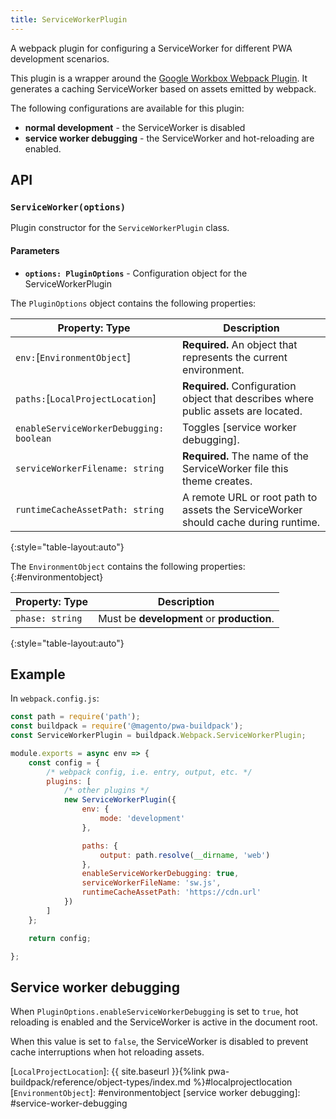 ```yaml
---
title: ServiceWorkerPlugin
---
```


A webpack plugin for configuring a ServiceWorker for different PWA development scenarios.

This plugin is a wrapper around the [Google Workbox Webpack Plugin].
It generates a caching ServiceWorker based on assets emitted by webpack.

The following configurations are available for this plugin:

* **normal development** - the ServiceWorker is disabled
* **service worker debugging** - the ServiceWorker and hot-reloading are enabled.

## API

### `ServiceWorker(options)`

Plugin constructor for the `ServiceWorkerPlugin` class.

#### Parameters

* **`options: PluginOptions`** - Configuration object for the ServiceWorkerPlugin

The `PluginOptions` object contains the following properties:

| Property: Type                          | Description                                                                        |
| --------------------------------------- | ---------------------------------------------------------------------------------- |
| `env:`[`EnvironmentObject`]             | **Required.** An object that represents the current environment.                   |
| `paths:`[`LocalProjectLocation`]        | **Required.** Configuration object that describes where public assets are located. |
| `enableServiceWorkerDebugging: boolean` | Toggles [service worker debugging].                                                |
| `serviceWorkerFilename: string`         | **Required.** The name of the ServiceWorker file this theme creates.               |
| `runtimeCacheAssetPath: string`         | A remote URL or root path to assets the ServiceWorker should cache during runtime. |
{:style="table-layout:auto"}

The `EnvironmentObject` contains the following properties:
{:#environmentobject}

| Property: Type  | Description                                |
| --------------- | ------------------------------------------ |
| `phase: string` | Must be **development** or **production**. |
{:style="table-layout:auto"}

## Example

In `webpack.config.js`:

``` js
const path = require('path');
const buildpack = require('@magento/pwa-buildpack');
const ServiceWorkerPlugin = buildpack.Webpack.ServiceWorkerPlugin;

module.exports = async env => {
    const config = {
        /* webpack config, i.e. entry, output, etc. */
        plugins: [
            /* other plugins */
            new ServiceWorkerPlugin({
                env: {
                    mode: 'development'
                },

                paths: {
                    output: path.resolve(__dirname, 'web')
                },
                enableServiceWorkerDebugging: true,
                serviceWorkerFileName: 'sw.js',
                runtimeCacheAssetPath: 'https://cdn.url'
            })
        ]
    };

    return config;

};

```

## Service worker debugging

When `PluginOptions.enableServiceWorkerDebugging` is set to `true`, hot reloading is enabled and the ServiceWorker is active in the document root.

When this value is set to `false`, the ServiceWorker is disabled to prevent cache interruptions when hot reloading assets.


[Google Workbox Webpack Plugin]: https://developers.google.com/web/tools/workbox/guides/generate-service-worker/
[`LocalProjectLocation`]: {{ site.baseurl }}{%link pwa-buildpack/reference/object-types/index.md %}#localprojectlocation
[`EnvironmentObject`]: #environmentobject
[service worker debugging]: #service-worker-debugging